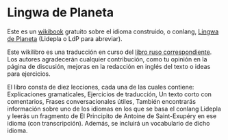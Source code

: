 # Lingwa de Planeta

Este es un [wikibook](https://en.wikipedia.org/wiki/wikibook) gratuito sobre el
idioma construido, o conlang, [Lingwa de
Planeta](https://en.wikipedia.org/wiki/Lingwa_de_planeta) (Lidepla o LdP para
abreviar).

Este wikilibro es una traducción en curso del [libro ruso
correspondiente](https://ru.wikibooks.org/wiki/%D0%9B%D0%B8%D0%BD%D0%B3%D0%B2%D0%B0_%D0%B4%D0%B5_%D0%BF%D0%BB%D0%B0%D0%BD%D0%B5%D1%82%D0%B0).
Los autores agradecerán cualquier contribución, como tu opinión en la página de
discusión, mejoras en la redacción en inglés del texto o ideas para ejercicios.

El libro consta de diez lecciones, cada una de las cuales contiene:
Explicaciones gramaticales, Ejercicios de traducción, Un texto corto con
comentarios, Frases conversacionales útiles, También encontrarás información
sobre uno de los idiomas en los que se basa el conlang Lidepla y leerás un
fragmento de El Principito de Antoine de Saint-Exupéry en ese idioma (con
transcripción). Además, se incluirá un vocabulario de dicho idioma.

